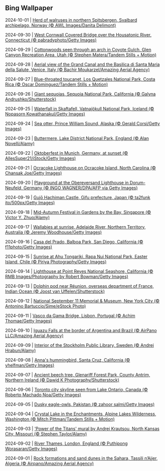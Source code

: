 ## Bing Wallpaper
2024-10-01 | [Herd of walruses in northern Spitsbergen, Svalbard archipelago, Norway (© AWL Images/Danita Delimont)](./wallpaper/2024-10-01.jpg) 

2024-09-30 | [West Cornwall Covered Bridge over the Housatonic River, Connecticut (© pabradyphoto/Getty Images)](./wallpaper/2024-09-30.jpg) 

2024-09-29 | [Cottonwoods seen through an arch in Coyote Gulch, Glen Canyon Recreation Area, Utah (© Stephen Matera/Tandem Stills + Motion)](./wallpaper/2024-09-29.jpg) 

2024-09-28 | [Aerial view of the Grand Canal and the Basilica di Santa Maria della Salute, Venice, Italy (© Bachir Moukarzel/Amazing Aerial Agency)](./wallpaper/2024-09-28.jpg) 

2024-09-27 | [Blue-throated toucanet, Los Quetzales National Park, Costa Rica (© Oscar Dominguez/Tandem Stills + Motion)](./wallpaper/2024-09-27.jpg) 

2024-09-26 | [Giant sequoias, Sequoia National Park, California (© Galyna Andrushko/Shutterstock)](./wallpaper/2024-09-26.jpg) 

2024-09-25 | [Waterfall in Skaftafell, Vatnajökull National Park, Iceland (© Nopasorn Kowathanakul/Getty Images)](./wallpaper/2024-09-25.jpg) 

2024-09-24 | [Sea otter, Prince William Sound, Alaska (© Gerald Corsi/Getty Images)](./wallpaper/2024-09-24.jpg) 

2024-09-23 | [Buttermere, Lake District National Park, England (© Alan Novelli/Alamy)](./wallpaper/2024-09-23.jpg) 

2024-09-22 | [Oktoberfest in Munich, Germany, at sunset (© AllesSuper21/iStock/Getty Images)](./wallpaper/2024-09-22.jpg) 

2024-09-21 | [Ocracoke Lighthouse on Ocracoke Island, North Carolina (© Chansak Joe/Getty Images)](./wallpaper/2024-09-21.jpg) 

2024-09-20 | [Playground at the Obereversand Lighthouse in Dorum-Neufeld, Germany (© INGO WAGNER/DPA/AFP via Getty Images)](./wallpaper/2024-09-20.jpg) 

2024-09-19 | [Gujō Hachiman Castle, Gifu prefecture, Japan (© ta2funk ito/500px/Getty Images)](./wallpaper/2024-09-19.jpg) 

2024-09-18 | [Mid-Autumn Festival in Gardens by the Bay, Singapore (© Victor Y. Zhuo/Alamy)](./wallpaper/2024-09-18.jpg) 

2024-09-17 | [Wallabies at sunrise, Adelaide River, Northern Territory, Australia (© Jeremy Woodhouse/Getty Images)](./wallpaper/2024-09-17.jpg) 

2024-09-16 | [Casa del Prado, Balboa Park, San Diego, California (© f11photo/Getty Images)](./wallpaper/2024-09-16.jpg) 

2024-09-15 | [Sunrise at Ahu Tongariki, Rapa Nui National Park, Easter Island, Chile (© Piriya Photography/Getty Images)](./wallpaper/2024-09-15.jpg) 

2024-09-14 | [Lighthouse at Point Reyes National Seashore, California (© RMB Images/Photography by Robert Bowman/Getty Images)](./wallpaper/2024-09-14.jpg) 

2024-09-13 | [Dolphin pod near Réunion, overseas department of France, Indian Ocean (© Joost van Uffelen/Shutterstock)](./wallpaper/2024-09-13.jpg) 

2024-09-12 | [National September 11 Memorial & Museum, New York City (© Antonino Bartuccio/Sime/eStock Photo)](./wallpaper/2024-09-12.jpg) 

2024-09-11 | [Vasco da Gama Bridge, Lisbon, Portugal (© Achim Thomae/Getty Images)](./wallpaper/2024-09-11.jpg) 

2024-09-10 | [Iguazu Falls at the border of Argentina and Brazil (© AirPano LLC/Amazing Aerial Agency)](./wallpaper/2024-09-10.jpg) 

2024-09-09 | [Interior of the Stockholm Public Library, Sweden (© Andrei Hrabun/Alamy)](./wallpaper/2024-09-09.jpg) 

2024-09-08 | [Anna's hummingbird, Santa Cruz, California (© yhelfman/Getty Images)](./wallpaper/2024-09-08.jpg) 

2024-09-07 | [Ancient beech tree, Glenariff Forest Park, County Antrim, Northern Ireland (© Dawid K Photography/Shutterstock)](./wallpaper/2024-09-07.jpg) 

2024-09-06 | [Toronto city skyline seen from Lake Ontario, Canada (© Roberto Machado Noa/Getty Images)](./wallpaper/2024-09-06.jpg) 

2024-09-05 | [Dusky eagle-owls, Pakistan (© zahoor salmi/Getty Images)](./wallpaper/2024-09-05.jpg) 

2024-09-04 | [Crystal Lake in the Enchantments, Alpine Lakes Wilderness, Washington (© Mitch Pittman/Tandem Stills + Motion)](./wallpaper/2024-09-04.jpg) 

2024-09-03 | ['Power of the Titans' mural by Andrei Krautsou, North Kansas City, Missouri (© Stephen Taylor/Alamy)](./wallpaper/2024-09-03.jpg) 

2024-09-02 | [River Thames, London, England (© Puthipong Worasaran/Getty Images)](./wallpaper/2024-09-02.jpg) 

2024-09-01 | [Rock formations and sand dunes in the Sahara, Tassili n’Ajjer, Algeria (© Airpano/Amazing Aerial Agency)](./wallpaper/2024-09-01.jpg) 

